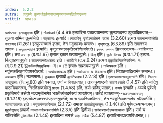 ```yaml
---
index:  6.2.2
sutra:  तत्पुरुषे तुल्यार्थतृतीयासप्तम्युपमानाव्ययद्वितीयाकृत्याः
vritti:  nyasa
---
```


`यतोऽनाव इत्याद्युदात्तः` इति। `नौवयोधर्म` (4.4.91) इत्यादिना यत्प्रत्ययान्तस्य तुल्यशब्दस्य व्युत्पादितत्वात्--तुलया सम्मितं तुल्यमिति। `सदृक्शब्दः` इत्यादि। `त्यादादिषु दृशोऽनालोचने कञ्च` (3.2.60) इत्यत्र `समानान्ययोश्चेति वक्तव्यम्` (वा.261) इत्युपसंख्यानं कृतम्, तेन सदृक्छब्दः कन्नन्तः। `दृग्दृशतुषु` (6.3.89) इति समानस्य सभावः। `सदृशशब्दोऽपि` इत्यादि। कृदुत्तरपदप्रकृतिस्वरेणेत्यपेक्षते।
`इकारः प्रत्ययः` झ्रिकारप्रत्ययः--काशिकाट इति। तत्र `अत्र इः` (द.उ.1.67) इत्यत इकार प्रत्ययानुवृत्तेः। `कित्` इति। `भुजेः किच्च` (द.उ.1.71) इत्यतः किद्ग्रहणानुवृत्तेः।
`सप्रत्ययान्तोऽक्षशब्दः` इति। `अशेर्देवने` (द.उ.9.24) इत्यत्र `वृ़तृ़वदिहनिकमिकषिभ्यः सः` (द.उ.9.21) झ्र्`कमिकषियुमुचिभ्यः`--द।=।ट इत्यतः सप्रतययानुवृत्तेः।
`नब्विषयस्य` इति। नपुंसकलिङ्गविषयस्येत्यर्थः। `मध्योदात्तत्वञ्च` इति। `न्यग्रोधस्य च केवलस्य` इति। निपातनादित्यनेन सम्बन्धः।
`अब्राह्मणः` इति। नञ्समासः। `कुब्रह्मणः` इत्यादौ `कुगतिप्रादयः` (2.2.18) इति। `एतान्यव्ययान्याद्युदात्तानि` इति। `निपाता आद्युदात्ताः` (फि.सू.80) इति वचनात्, एषां च निपातत्वात्। तत्र न्कुशब्दयोः `चादयो।सत्वे` (1.4.57) इति चादिषु पाठान्निपातत्वम्, निरतिशब्दयोस्तु `प्रादयः` (1.4.58) इति, तयोः प्रादिषु पाठात्।
`अव्यये` इत्यादि। अव्यये पूर्वपदे प्रकृतिभावे कर्त्तव्ये नञ्प्रभृतीनामेव भवतीत्येतदर्थरूपं व्याख्येयम्। तत्रेदं व्याख्यानम्--`चङ्यन्यतरस्याम्` (6.1.218) इत्यतोऽनयतरस्यांग्रहणमनुवर्तते; सा च व्यवस्थितविभाषा, तेन नञ्कुनिपातानामेव भविष्यतीति। `स्वात्वाकालकः` इति। `मयूरव्यंसकादित्वात्` (2.1.72) समासः `क्त्वातोसुन्कसुनः` (1.1.40) इति पूर्वपदस्याव्ययत्वम्।
`मुहूर्त्तसुखम्` इत्यादौ `कालाध्वनोरत्यन्तसंयोगे` (2.3.5) इति द्वितीया। `सर्वरात्रशब्दोऽप्यच्प्रत्यान्तः` इति। सर्वा च रात्रिश्चेति `पूर्वकालैक` (2.1.49) इत्यादिना समासे `अहः सर्वैक` (5.4.87) इत्यादिनाचप्रत्ययविधानात्।।

